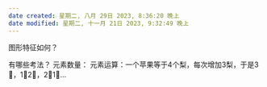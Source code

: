 ```yaml
---
date created: 星期二, 八月 29日 2023, 8:36:20 晚上
date modified: 星期二, 十一月 21日 2023, 9:32:49 晚上
---
```

图形特征如何？
	
有哪些考法？
	元素数量：
	元素运算：一个苹果等于4个梨，每次增加3梨，于是3🍐，1🍎2🍐，2🍎1🍐…